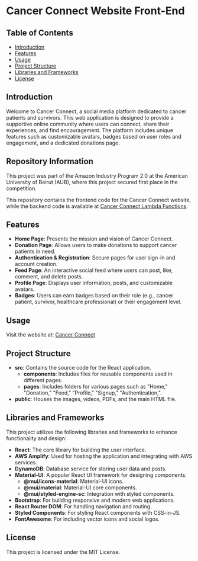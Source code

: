 # Cancer Connect Website Front-End

## Table of Contents
- [Introduction](#introduction)
- [Features](#features)
- [Usage](#usage)
- [Project Structure](#project-structure)
- [Libraries and Frameworks](#libraries-and-frameworks)
- [License](#license)

## Introduction
Welcome to Cancer Connect, a social media platform dedicated to cancer patients and survivors. This web application is designed to provide a supportive online community where users can connect, share their experiences, and find encouragement. The platform includes unique features such as customizable avatars, badges based on user roles and engagement, and a dedicated donations page.

## Repository Information
This project was part of the Amazon Industry Program 2.0 at the American University of Beirut (AUB), where this project secured first place in the competition.

This repository contains the frontend code for the Cancer Connect website, while the backend code is available at [Cancer Connect Lambda Functions](https://github.com/RubaHoussami/Cancer-Connect-Lambda-Functions).

## Features
- **Home Page**: Presents the mission and vision of Cancer Connect.
- **Donation Page**: Allows users to make donations to support cancer patients in need.
- **Authentication & Registration**: Secure pages for user sign-in and account creation.
- **Feed Page**: An interactive social feed where users can post, like, comment, and delete posts.
- **Profile Page**: Displays user information, posts, and customizable avatars.
- **Badges**: Users can earn badges based on their role (e.g., cancer patient, survivor, healthcare professional) or their engagement level.

## Usage
Visit the website at: [Cancer Connect](https://main.d3qiaaf9mnve31.amplifyapp.com/)

## Project Structure
- **src**: Contains the source code for the React application.
  - **components**: Includes files for reusable components used in different pages.
  - **pages**: Includes folders for various pages such as "Home," "Donation," "Feed," "Profile," "Signup," "Authentication,".
- **public**: Houses the images, videos, PDFs, and the main HTML file.

## Libraries and Frameworks
This project utilizes the following libraries and frameworks to enhance functionality and design:

- **React**: The core library for building the user interface.
- **AWS Amplify**: Used for hosting the application and integrating with AWS services.
- **DynamoDB**: Database service for storing user data and posts.
- **Material-UI**: A popular React UI framework for designing components.
  - **@mui/icons-material**: Material-UI icons.
  - **@mui/material**: Material-UI core components.
  - **@mui/styled-engine-sc**: Integration with styled components.
- **Bootstrap**: For building responsive and modern web applications.
- **React Router DOM**: For handling navigation and routing.
- **Styled Components**: For styling React components with CSS-in-JS.
- **FontAwesome**: For including vector icons and social logos.

## License
This project is licensed under the MIT License.
